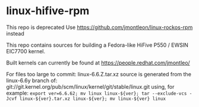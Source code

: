 # linux-hifive-rpm

This repo is deprecated
Use https://github.com/jmontleon/linux-rockos-rpm instead

This repo contains sources for building a Fedora-like HiFive P550 / EWSIN EIC7700 kernel.

Built kernels can currently be found at https://people.redhat.com/jmontleo/

For files too large to commit:
linux-6.6.Z.tar.xz source is generated from the linux-6.6y branch of:
git://git.kernel.org/pub/scm/linux/kernel/git/stable/linux.git using, for example:
`export ver=6.6.62; mv linux linux-${ver}; tar --exclude-vcs -Jcvf linux-${ver}.tar.xz linux-${ver}; mv linux-${ver} linux`
